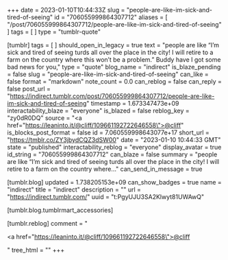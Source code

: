 +++
date = 2023-01-10T10:44:33Z
slug = "people-are-like-im-sick-and-tired-of-seeing"
id = "706055999864307712"
aliases = [ "/post/706055999864307712/people-are-like-im-sick-and-tired-of-seeing" ]
tags = [ ]
type = "tumblr-quote"

[tumblr]
tags = [ ]
should_open_in_legacy = true
text = "people are like &ldquo;I&rsquo;m sick and tired of seeing turds all over the place in the city! I will retire to a farm on the country where this won&rsquo;t be a problem.&rdquo; Buddy have I got some bad news for you,"
type = "quote"
blog_name = "indirect"
is_blaze_pending = false
slug = "people-are-like-im-sick-and-tired-of-seeing"
can_like = false
format = "markdown"
note_count = 0.0
can_reblog = false
can_reply = false
post_url = "https://indirect.tumblr.com/post/706055999864307712/people-are-like-im-sick-and-tired-of-seeing"
timestamp = 1.673347473e+09
interactability_blaze = "everyone"
is_blazed = false
reblog_key = "zy0dR0DQ"
source = "<a href=\"https://leaninto.it/@cliff/109661192722646558\">@cliff</a>"
is_blocks_post_format = false
id = 7.060559998643077e+17
short_url = "https://tmblr.co/ZY3jbydCQZ3dSW00"
date = "2023-01-10 10:44:33 GMT"
state = "published"
interactability_reblog = "everyone"
display_avatar = true
id_string = "706055999864307712"
can_blaze = false
summary = "people are like “I’m sick and tired of seeing turds all over the place in the city! I will retire to a farm on the country where..."
can_send_in_message = true

[tumblr.blog]
updated = 1.738205153e+09
can_show_badges = true
name = "indirect"
title = "indirect"
description = ""
url = "https://indirect.tumblr.com/"
uuid = "t:PgyUJU3SA2Klwyt81UWAwQ"

[tumblr.blog.tumblrmart_accessories]

[tumblr.reblog]
comment = "<p><a href=\"https://leaninto.it/@cliff/109661192722646558\">@cliff</a></p>"
tree_html = ""
+++
